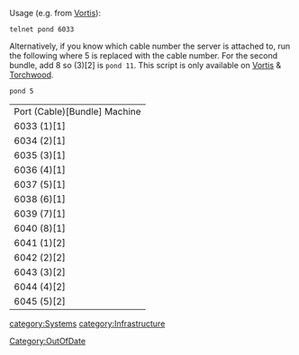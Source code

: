 Usage (e.g. from [Vortis](Vortis "wikilink")):

    telnet pond 6033

Alternatively, if you know which cable number the server is attached to,
run the following where 5 is replaced with the cable number. For the
second bundle, add 8 so (3)\[2\] is `pond 11`. This script is only
available on [Vortis](Vortis "wikilink") &
[Torchwood](Torchwood "wikilink").

    pond 5

|                                |
|--------------------------------|
| Port (Cable)\[Bundle\] Machine |
| 6033 (1)\[1\]                  |
| 6034 (2)\[1\]                  |
| 6035 (3)\[1\]                  |
| 6036 (4)\[1\]                  |
| 6037 (5)\[1\]                  |
| 6038 (6)\[1\]                  |
| 6039 (7)\[1\]                  |
| 6040 (8)\[1\]                  |
| 6041 (1)\[2\]                  |
| 6042 (2)\[2\]                  |
| 6043 (3)\[2\]                  |
| 6044 (4)\[2\]                  |
| 6045 (5)\[2\]                  |

[category:Systems](category:Systems "wikilink")
[category:Infrastructure](category:Infrastructure "wikilink")

[Category:OutOfDate](Category:OutOfDate "wikilink")